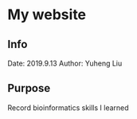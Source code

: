 # My website

## Info

Date: 2019.9.13
Author: Yuheng Liu

## Purpose

Record bioinformatics skills I learned